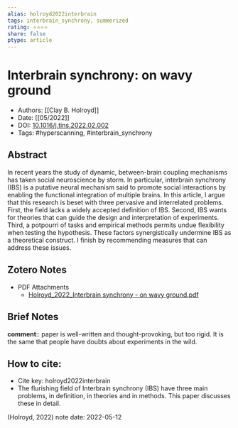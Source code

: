 ```yaml
---
alias: holroyd2022interbrain
tags: interbrain_synchrony, summerized
rating: ⭐⭐⭐⭐
share: false
ptype: article
---
```


# Interbrain synchrony: on wavy ground

* Authors: [[Clay B. Holroyd]]
* Date: [[05/2022]]
* DOI: [10.1016/j.tins.2022.02.002](https://doi.org/10.1016/j.tins.2022.02.002)
* Tags: #hyperscanning, #interbrain_synchrony

## Abstract

In recent years the study of dynamic, between-brain coupling mechanisms has taken social neuroscience by storm. In particular, interbrain synchrony (IBS) is a putative neural mechanism said to promote social interactions by enabling the functional integration of multiple brains. In this article, I argue that this research is beset with three pervasive and interrelated problems. First, the field lacks a widely accepted definition of IBS. Second, IBS wants for theories that can guide the design and interpretation of experiments. Third, a potpourri of tasks and empirical methods permits undue flexibility when testing the hypothesis. These factors synergistically undermine IBS as a theoretical construct. I finish by recommending measures that can address these issues.


## Zotero Notes
* PDF Attachments
	- [Holroyd_2022_Interbrain synchrony - on wavy ground.pdf](zotero://open-pdf/library/items/EXTZH7PV)

## Brief Notes
**comment**:: paper is well-written and thought-provoking, but too rigid. It is the same that people have doubts about experiments in the wild.

## How to cite:
* Cite key: holroyd2022interbrain
* The flurishing field of Interbrain synchrony (IBS) have three main problems, in definition, in theories and in methods. This paper discusses these in detail.

(Holroyd, 2022)
note date: 2022-05-12